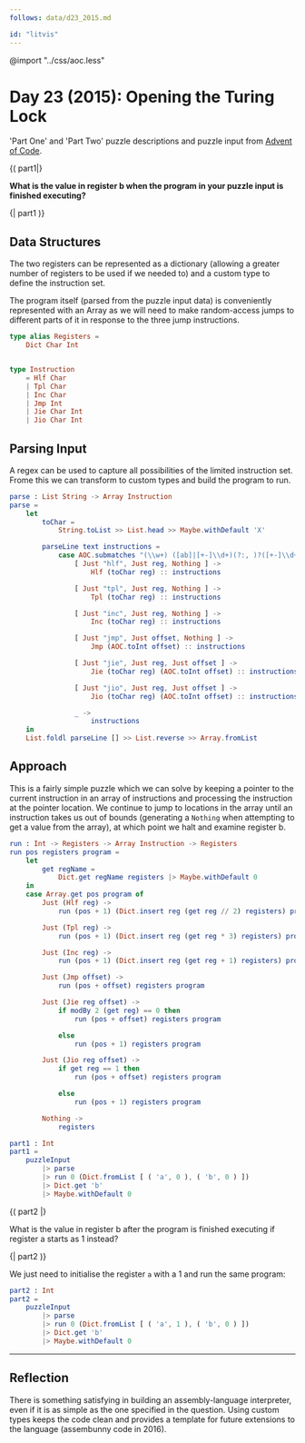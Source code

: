 ```yaml
---
follows: data/d23_2015.md

id: "litvis"
---
```


@import "../css/aoc.less"

# Day 23 (2015): Opening the Turing Lock

'Part One' and 'Part Two' puzzle descriptions and puzzle input from [Advent of Code](https://adventofcode.com/2015/day/23).

{( part1|}

**What is the value in register b when the program in your puzzle input is finished executing?**

{| part1 )}

## Data Structures

The two registers can be represented as a dictionary (allowing a greater number of registers to be used if we needed to) and a custom type to define the instruction set.

The program itself (parsed from the puzzle input data) is conveniently represented with an Array as we will need to make random-access jumps to different parts of it in response to the three jump instructions.

```elm {l}
type alias Registers =
    Dict Char Int


type Instruction
    = Hlf Char
    | Tpl Char
    | Inc Char
    | Jmp Int
    | Jie Char Int
    | Jio Char Int
```

## Parsing Input

A regex can be used to capture all possibilities of the limited instruction set. Frome this we can transform to custom types and build the program to run.

```elm {l}
parse : List String -> Array Instruction
parse =
    let
        toChar =
            String.toList >> List.head >> Maybe.withDefault 'X'

        parseLine text instructions =
            case AOC.submatches "(\\w+) ([ab]|[+-]\\d+)(?:, )?([+-]\\d+)?" text of
                [ Just "hlf", Just reg, Nothing ] ->
                    Hlf (toChar reg) :: instructions

                [ Just "tpl", Just reg, Nothing ] ->
                    Tpl (toChar reg) :: instructions

                [ Just "inc", Just reg, Nothing ] ->
                    Inc (toChar reg) :: instructions

                [ Just "jmp", Just offset, Nothing ] ->
                    Jmp (AOC.toInt offset) :: instructions

                [ Just "jie", Just reg, Just offset ] ->
                    Jie (toChar reg) (AOC.toInt offset) :: instructions

                [ Just "jio", Just reg, Just offset ] ->
                    Jio (toChar reg) (AOC.toInt offset) :: instructions

                _ ->
                    instructions
    in
    List.foldl parseLine [] >> List.reverse >> Array.fromList
```

## Approach

This is a fairly simple puzzle which we can solve by keeping a pointer to the current instruction in an array of instructions and processing the instruction at the pointer location. We continue to jump to locations in the array until an instruction takes us out of bounds (generating a `Nothing` when attempting to get a value from the array), at which point we halt and examine register b.

```elm {l}
run : Int -> Registers -> Array Instruction -> Registers
run pos registers program =
    let
        get regName =
            Dict.get regName registers |> Maybe.withDefault 0
    in
    case Array.get pos program of
        Just (Hlf reg) ->
            run (pos + 1) (Dict.insert reg (get reg // 2) registers) program

        Just (Tpl reg) ->
            run (pos + 1) (Dict.insert reg (get reg * 3) registers) program

        Just (Inc reg) ->
            run (pos + 1) (Dict.insert reg (get reg + 1) registers) program

        Just (Jmp offset) ->
            run (pos + offset) registers program

        Just (Jie reg offset) ->
            if modBy 2 (get reg) == 0 then
                run (pos + offset) registers program

            else
                run (pos + 1) registers program

        Just (Jio reg offset) ->
            if get reg == 1 then
                run (pos + offset) registers program

            else
                run (pos + 1) registers program

        Nothing ->
            registers
```

```elm {l r}
part1 : Int
part1 =
    puzzleInput
        |> parse
        |> run 0 (Dict.fromList [ ( 'a', 0 ), ( 'b', 0 ) ])
        |> Dict.get 'b'
        |> Maybe.withDefault 0
```

{( part2 |}

What is the value in register b after the program is finished executing if register a starts as 1 instead?

{| part2 )}

We just need to initialise the register `a` with a 1 and run the same program:

```elm {l r}
part2 : Int
part2 =
    puzzleInput
        |> parse
        |> run 0 (Dict.fromList [ ( 'a', 1 ), ( 'b', 0 ) ])
        |> Dict.get 'b'
        |> Maybe.withDefault 0
```

---

## Reflection

There is something satisfying in building an assembly-language interpreter, even if it is as simple as the one specified in the question. Using custom types keeps the code clean and provides a template for future extensions to the language (assembunny code in 2016).
